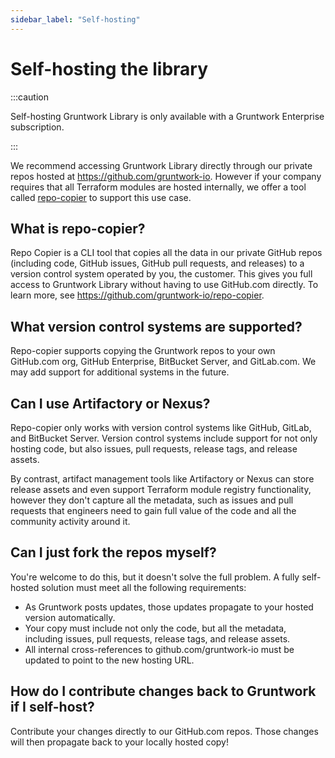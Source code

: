 ```yaml
---
sidebar_label: "Self-hosting"
---
```


# Self-hosting the library

:::caution

Self-hosting Gruntwork Library is only available with a Gruntwork Enterprise subscription.

:::

We recommend accessing Gruntwork Library directly through our private repos hosted at https://github.com/gruntwork-io. However if your company requires that all Terraform modules are hosted internally, we offer a tool called [repo-copier](https://github.com/gruntwork-io/repo-copier) to support this use case.

## What is repo-copier?

Repo Copier is a CLI tool that copies all the data in our private GitHub repos (including code, GitHub issues, GitHub pull requests, and releases) to a version control system operated by you, the customer. This gives you full access to Gruntwork Library without having to use GitHub.com directly. To learn more, see https://github.com/gruntwork-io/repo-copier.

## What version control systems are supported?

Repo-copier supports copying the Gruntwork repos to your own GitHub.com org, GitHub Enterprise, BitBucket Server, and GitLab.com. We may add support for additional systems in the future.

## Can I use Artifactory or Nexus?

Repo-copier only works with version control systems like GitHub, GitLab, and BitBucket Server. Version control systems include support for not only hosting code, but also issues, pull requests, release tags, and release assets.

By contrast, artifact management tools like Artifactory or Nexus can store release assets and even support Terraform module registry functionality, however they don't capture all the metadata, such as issues and pull requests that engineers need to gain full value of the code and all the community activity around it.

## Can I just fork the repos myself?

You're welcome to do this, but it doesn't solve the full problem. A fully self-hosted solution must meet all the following requirements:

- As Gruntwork posts updates, those updates propagate to your hosted version automatically.
- Your copy must include not only the code, but all the metadata, including issues, pull requests, release tags, and release assets.
- All internal cross-references to github.com/gruntwork-io must be updated to point to the new hosting URL.

## How do I contribute changes back to Gruntwork if I self-host?

Contribute your changes directly to our GitHub.com repos. Those changes will then propagate back to your locally hosted copy!


<!-- ##DOCS-SOURCER-START
{
  "sourcePlugin": "local-copier",
  "hash": "50cb24787ac5e5bd1d89e3e452190e6b"
}
##DOCS-SOURCER-END -->
